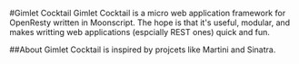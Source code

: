 #Gimlet Cocktail
Gimlet Cocktail is a micro web application framework for OpenResty written in Moonscript. The hope is that it's useful, modular, and makes writting web applications (espcially REST ones) quick and fun.

##About
Gimlet Cocktail is inspired by projcets like Martini and Sinatra.

